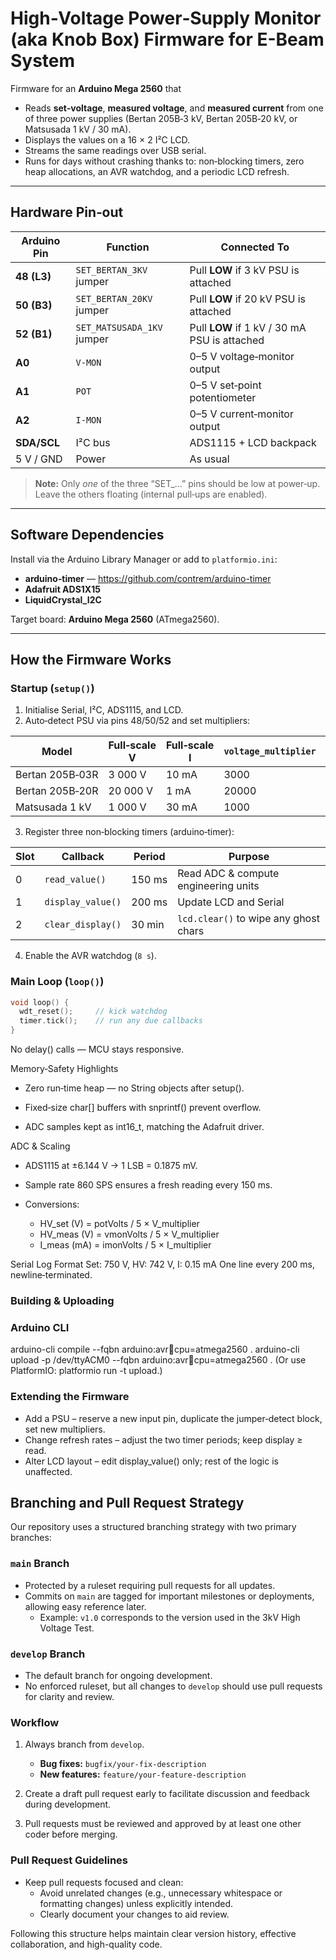 # High‑Voltage Power‑Supply Monitor (aka Knob Box) Firmware for E-Beam System

Firmware for an **Arduino Mega 2560** that  

* Reads **set‑voltage**, **measured voltage**, and **measured current** from one of three power supplies (Bertan 205B‑3 kV, Bertan 205B‑20 kV, or Matsusada 1 kV / 30 mA).  
* Displays the values on a 16 × 2 I²C LCD.  
* Streams the same readings over USB serial.  
* Runs for days without crashing thanks to: non‑blocking timers, zero heap allocations, an AVR watchdog, and a periodic LCD refresh.

---

## Hardware Pin‑out

| Arduino Pin | Function | Connected To |
|-------------|----------|--------------|
| **48 (L3)** | `SET_BERTAN_3KV` jumper | Pull **LOW** if 3 kV PSU is attached |
| **50 (B3)** | `SET_BERTAN_20KV` jumper | Pull **LOW** if 20 kV PSU is attached |
| **52 (B1)** | `SET_MATSUSADA_1KV` jumper | Pull **LOW** if 1 kV / 30 mA PSU is attached |
| **A0**      | `V‑MON`  | 0–5 V voltage‑monitor output |
| **A1**      | `POT`    | 0–5 V set‑point potentiometer |
| **A2**      | `I‑MON`  | 0–5 V current‑monitor output |
| **SDA/SCL** | I²C bus  | ADS1115 + LCD backpack |
| 5 V / GND   | Power    | As usual |

> **Note:** Only *one* of the three “SET_…” pins should be low at power‑up.  
> Leave the others floating (internal pull‑ups are enabled).

---

## Software Dependencies

Install via the Arduino Library Manager or add to `platformio.ini`:

* **arduino‑timer** — <https://github.com/contrem/arduino-timer>  
* **Adafruit ADS1X15**  
* **LiquidCrystal_I2C**

Target board: **Arduino Mega 2560** (ATmega2560).

---

## How the Firmware Works

### Startup (`setup()`)

1. Initialise Serial, I²C, ADS1115, and LCD.  
2. Auto‑detect PSU via pins 48/50/52 and set multipliers:

| Model | Full‑scale V | Full‑scale I | `voltage_multiplier` | `current_multiplier` |
|-------|--------------|--------------|----------------------|----------------------|
| Bertan 205B‑03R | 3 000 V | 10 mA | 3000 | 10 |
| Bertan 205B‑20R | 20 000 V | 1 mA | 20000 | 1 |
| Matsusada 1 kV | 1 000 V | 30 mA | 1000 | 30 |

3. Register three non‑blocking timers (arduino‑timer):

| Slot | Callback | Period | Purpose |
|------|----------|--------|---------|
| 0 | `read_value()` | 150 ms | Read ADC & compute engineering units |
| 1 | `display_value()` | 200 ms | Update LCD and Serial |
| 2 | `clear_display()` | 30 min | `lcd.clear()` to wipe any ghost chars |

4. Enable the AVR watchdog (`8 s`).

### Main Loop (`loop()`)

```cpp
void loop() {
  wdt_reset();     // kick watchdog
  timer.tick();    // run any due callbacks
}
```

No delay() calls — MCU stays responsive.

Memory‑Safety Highlights
* Zero run‑time heap — no String objects after setup().

* Fixed‑size char[] buffers with snprintf() prevent overflow.

* ADC samples kept as int16_t, matching the Adafruit driver.

ADC & Scaling
* ADS1115 at ±6.144 V → 1 LSB = 0.1875 mV.

* Sample rate 860 SPS ensures a fresh reading every 150 ms.

* Conversions:
  - HV_set (V)  = potVolts / 5 × V_multiplier  
  - HV_meas (V) = vmonVolts / 5 × V_multiplier  
  - I_meas (mA) = imonVolts / 5 × I_multiplier  

Serial Log Format
Set:  750 V,  HV:  742 V,  I: 0.15 mA
One line every 200 ms, newline‑terminated.

### Building & Uploading
### Arduino CLI
arduino-cli compile --fqbn arduino:avr:mega:cpu=atmega2560 .
arduino-cli upload  -p /dev/ttyACM0 --fqbn arduino:avr:mega:cpu=atmega2560 .
(Or use PlatformIO: platformio run -t upload.)

### Extending the Firmware
* Add a PSU – reserve a new input pin, duplicate the jumper‑detect block, set new multipliers.
* Change refresh rates – adjust the two timer periods; keep display ≥ read.
* Alter LCD layout – edit display_value() only; rest of the logic is unaffected.

## Branching and Pull Request Strategy

Our repository uses a structured branching strategy with two primary branches:

### `main` Branch

- Protected by a ruleset requiring pull requests for all updates.
- Commits on `main` are tagged for important milestones or deployments, allowing easy reference later.
  - Example: `v1.0` corresponds to the version used in the 3kV High Voltage Test.

### `develop` Branch

- The default branch for ongoing development.
- No enforced ruleset, but all changes to `develop` should use pull requests for clarity and review.

### Workflow

1. Always branch from `develop`.
   - **Bug fixes:** `bugfix/your-fix-description`
   - **New features:** `feature/your-feature-description`

2. Create a draft pull request early to facilitate discussion and feedback during development.
3. Pull requests must be reviewed and approved by at least one other coder before merging.

### Pull Request Guidelines

- Keep pull requests focused and clean:
  - Avoid unrelated changes (e.g., unnecessary whitespace or formatting changes) unless explicitly intended.
  - Clearly document your changes to aid review.

Following this structure helps maintain clear version history, effective collaboration, and high-quality code.